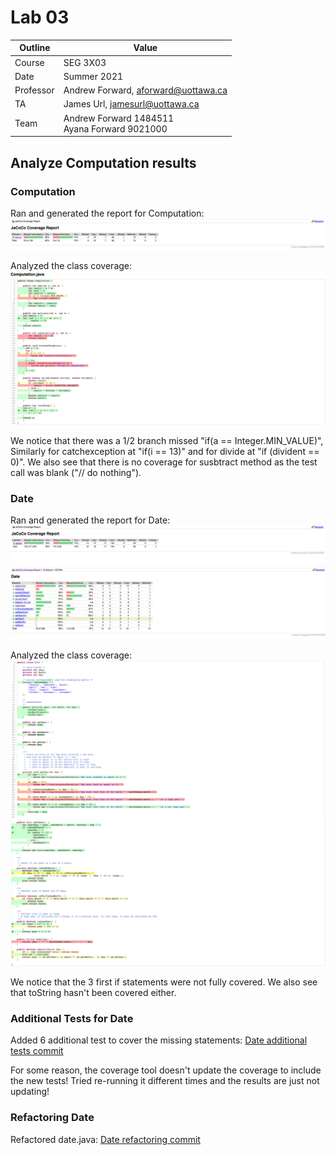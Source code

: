 # Lab 03

| Outline | Value |
| --- | --- |
| Course | SEG 3X03 |
| Date | Summer 2021 |
| Professor | Andrew Forward, aforward@uottawa.ca |
| TA | James Url, jamesurl@uottawa.ca |
| Team | Andrew Forward 1484511<br>Ayana Forward 9021000 |

## Analyze Computation results
### Computation

Ran and generated the report for Computation:
![Computation coverage results](assets/Computation-coverage-results.png)

Analyzed the class coverage:
![Computation class coverage results](assets/computation-class-coverage-results.png)

We notice that there was a 1/2 branch missed "if(a == Integer.MIN_VALUE)", Similarly for catchexception at "if(i == 13)" and for divide at "if (divident == 0)".
We also see that there is no coverage for susbtract method as the test call was blank ("// do nothing").

### Date
Ran and generated the report for Date:
![Date coverage results](assets/Date-coverage-report.png)
![Date coverage results break-down](assets/Date-coverage-report-breakdown.png)

Analyzed the class coverage:
![Date class coverage results](assets/Date-class-coverage1.png)
![Date class coverage results](assets/Date-class-coverage2.png)

We notice that the 3 first if statements were not fully covered. We also see that toString hasn't been covered either.

### Additional Tests for Date

Added 6 additional test to cover the missing statements:
[Date additional tests commit](https://github.com/bahmed24/seg3103_playground/commit/f354cc166097ea6e4865a7d479717af58f99064f#diff-4743854a394be38c493a42a17c6659a00a433b65f80a9856f9f29cdea172e237)

For some reason, the coverage tool doesn't update the coverage to include the new tests! Tried re-running it different times and the results are just not updating!

### Refactoring Date

Refactored date.java:
[Date refactoring commit](https://github.com/bahmed24/seg3103_playground/commit/eb7339280534a65b1e4ecd1d59f25c30cc9825bd#diff-4743854a394be38c493a42a17c6659a00a433b65f80a9856f9f29cdea172e237)
